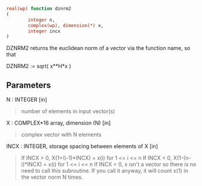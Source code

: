 ```fortran
real(wp) function dznrm2
(
        integer n,
        complex(wp), dimension(*) x,
        integer incx
)
```

DZNRM2 returns the euclidean norm of a vector via the function
name, so that

DZNRM2 := sqrt( x**H*x )

## Parameters
N : INTEGER [in]
> number of elements in input vector(s)

X : COMPLEX*16 array, dimension (N) [in]
> complex vector with N elements

INCX : INTEGER, storage spacing between elements of X [in]
> If INCX > 0, X(1+(i-1)*INCX) = x(i) for 1 <= i <= n
> If INCX < 0, X(1-(n-i)*INCX) = x(i) for 1 <= i <= n
> If INCX = 0, x isn't a vector so there is no need to call
> this subroutine.  If you call it anyway, it will count x(1)
> in the vector norm N times.
